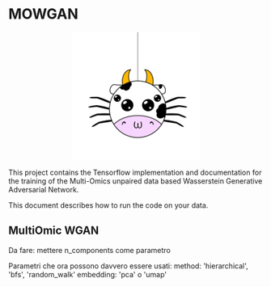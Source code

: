 # MOWGAN

<p align="center"> 
<img src="images/MOWGAN_round.tiff" style="width: 50%; height: 50%"/>​
</p>

This project contains the Tensorflow implementation and documentation for the training of the Multi-Omics unpaired data based Wasserstein Generative Adversarial Network. 

This document describes how to run the code on your data.


## MultiOmic WGAN


Da fare: mettere n_components come parametro

Parametri che ora possono davvero essere usati: method: 'hierarchical', 'bfs', 'random_walk'
                                                embedding: 'pca' o 'umap'
